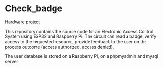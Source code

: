 # Check_badge
Hardware project

This repository contains the source code for an Electronic Access Control System using ESP32 and Raspberry Pi.
The circuit can read a badge, verify access to the requested resource, provide feedback to the user on the process outcome (access authorized, access denied).

The user database is stored on a Raspberry Pi, on a phpmyadmin and mysql server.
